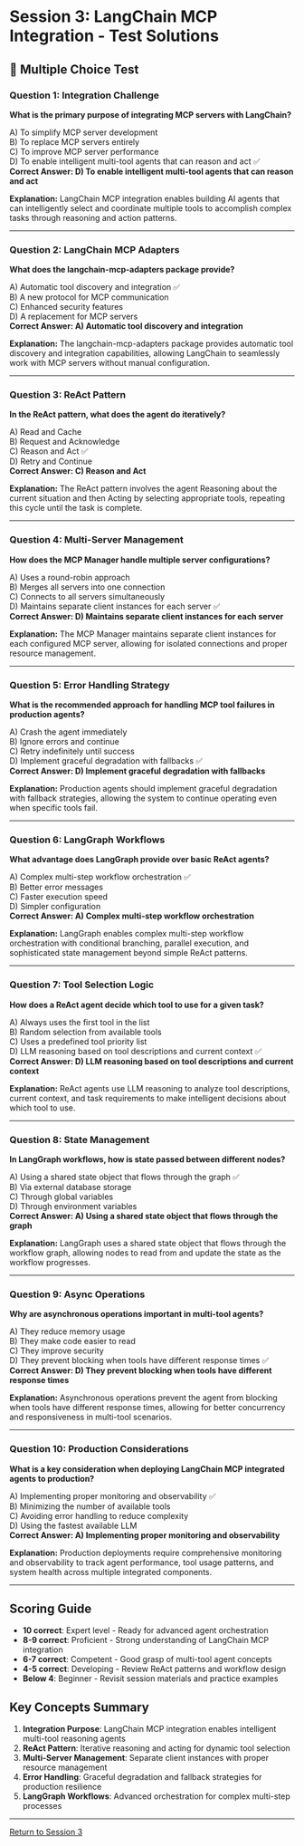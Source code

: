 # Session 3: LangChain MCP Integration - Test Solutions

## 📝 Multiple Choice Test

### Question 1: Integration Challenge
**What is the primary purpose of integrating MCP servers with LangChain?**

A) To simplify MCP server development  
B) To replace MCP servers entirely  
C) To improve MCP server performance  
D) To enable intelligent multi-tool agents that can reason and act ✅  
**Correct Answer: D) To enable intelligent multi-tool agents that can reason and act**

**Explanation:** LangChain MCP integration enables building AI agents that can intelligently select and coordinate multiple tools to accomplish complex tasks through reasoning and action patterns.

---

### Question 2: LangChain MCP Adapters
**What does the langchain-mcp-adapters package provide?**

A) Automatic tool discovery and integration ✅  
B) A new protocol for MCP communication  
C) Enhanced security features  
D) A replacement for MCP servers  
**Correct Answer: A) Automatic tool discovery and integration**

**Explanation:** The langchain-mcp-adapters package provides automatic tool discovery and integration capabilities, allowing LangChain to seamlessly work with MCP servers without manual configuration.

---

### Question 3: ReAct Pattern
**In the ReAct pattern, what does the agent do iteratively?**

A) Read and Cache  
B) Request and Acknowledge  
C) Reason and Act ✅  
D) Retry and Continue  
**Correct Answer: C) Reason and Act**

**Explanation:** The ReAct pattern involves the agent Reasoning about the current situation and then Acting by selecting appropriate tools, repeating this cycle until the task is complete.

---

### Question 4: Multi-Server Management
**How does the MCP Manager handle multiple server configurations?**

A) Uses a round-robin approach  
B) Merges all servers into one connection  
C) Connects to all servers simultaneously  
D) Maintains separate client instances for each server ✅  
**Correct Answer: D) Maintains separate client instances for each server**

**Explanation:** The MCP Manager maintains separate client instances for each configured MCP server, allowing for isolated connections and proper resource management.

---

### Question 5: Error Handling Strategy
**What is the recommended approach for handling MCP tool failures in production agents?**

A) Crash the agent immediately  
B) Ignore errors and continue  
C) Retry indefinitely until success  
D) Implement graceful degradation with fallbacks ✅  
**Correct Answer: D) Implement graceful degradation with fallbacks**

**Explanation:** Production agents should implement graceful degradation with fallback strategies, allowing the system to continue operating even when specific tools fail.

---

### Question 6: LangGraph Workflows
**What advantage does LangGraph provide over basic ReAct agents?**

A) Complex multi-step workflow orchestration ✅  
B) Better error messages  
C) Faster execution speed  
D) Simpler configuration  
**Correct Answer: A) Complex multi-step workflow orchestration**

**Explanation:** LangGraph enables complex multi-step workflow orchestration with conditional branching, parallel execution, and sophisticated state management beyond simple ReAct patterns.

---

### Question 7: Tool Selection Logic
**How does a ReAct agent decide which tool to use for a given task?**

A) Always uses the first tool in the list  
B) Random selection from available tools  
C) Uses a predefined tool priority list  
D) LLM reasoning based on tool descriptions and current context ✅  
**Correct Answer: D) LLM reasoning based on tool descriptions and current context**

**Explanation:** ReAct agents use LLM reasoning to analyze tool descriptions, current context, and task requirements to make intelligent decisions about which tool to use.

---

### Question 8: State Management
**In LangGraph workflows, how is state passed between different nodes?**

A) Using a shared state object that flows through the graph ✅  
B) Via external database storage  
C) Through global variables  
D) Through environment variables  
**Correct Answer: A) Using a shared state object that flows through the graph**

**Explanation:** LangGraph uses a shared state object that flows through the workflow graph, allowing nodes to read from and update the state as the workflow progresses.

---

### Question 9: Async Operations
**Why are asynchronous operations important in multi-tool agents?**

A) They reduce memory usage  
B) They make code easier to read  
C) They improve security  
D) They prevent blocking when tools have different response times ✅  
**Correct Answer: D) They prevent blocking when tools have different response times**

**Explanation:** Asynchronous operations prevent the agent from blocking when tools have different response times, allowing for better concurrency and responsiveness in multi-tool scenarios.

---

### Question 10: Production Considerations
**What is a key consideration when deploying LangChain MCP integrated agents to production?**

A) Implementing proper monitoring and observability ✅  
B) Minimizing the number of available tools  
C) Avoiding error handling to reduce complexity  
D) Using the fastest available LLM  
**Correct Answer: A) Implementing proper monitoring and observability**

**Explanation:** Production deployments require comprehensive monitoring and observability to track agent performance, tool usage patterns, and system health across multiple integrated components.

---

## Scoring Guide

- **10 correct**: Expert level - Ready for advanced agent orchestration  
- **8-9 correct**: Proficient - Strong understanding of LangChain MCP integration  
- **6-7 correct**: Competent - Good grasp of multi-tool agent concepts  
- **4-5 correct**: Developing - Review ReAct patterns and workflow design  
- **Below 4**: Beginner - Revisit session materials and practice examples  

## Key Concepts Summary

1. **Integration Purpose**: LangChain MCP integration enables intelligent multi-tool reasoning agents  
2. **ReAct Pattern**: Iterative reasoning and acting for dynamic tool selection  
3. **Multi-Server Management**: Separate client instances with proper resource management  
4. **Error Handling**: Graceful degradation and fallback strategies for production resilience  
5. **LangGraph Workflows**: Advanced orchestration for complex multi-step processes  

---

[Return to Session 3](Session3_LangChain_MCP_Integration.md)